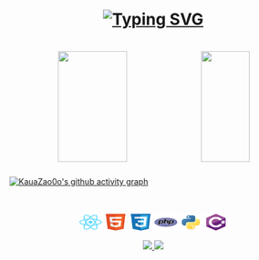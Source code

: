 <h1 align = "center">
<a href="https://git.io/typing-svg"><img src="https://readme-typing-svg.herokuapp.com?font=Fira+Code&size=75&duration=1500&pause=600&color=0CE82B&background=000000EE&center=true&vCenter=true&multiline=true&width=1920&height=384&lines=Hello+there!;My+name+is+Kauã%2C+;Welcome+to+my+README" alt="Typing SVG" /></a>
</h1>

<h1 align="center">  
  <img width="49%" height="195px" src="https://github-readme-stats.vercel.app/api?username=KauaZao0o&show_icons=true&hide_border=true&theme=chartreuse-dark&area"/> 
  <img width="41%" height="195px" src="https://github-readme-stats.vercel.app/api/top-langs/?username=KauaZao0o&layout=compact&hide_border=true&theme=chartreuse-dark&area"/>
</h1>


  [![KauaZao0o's github activity graph](https://github-readme-activity-graph.vercel.app/graph?username=KauaZao0o&theme=chartreuse-dark&area&point=2CDBB5&area=true&hide_border=true)](https://github.com/ashutosh00710/github-readme-activity-graph)


<br>
<div align = "center" style="display: inline_block"><br>
  <img align="center" alt="Kaua-React" height="30" width="40" src="https://raw.githubusercontent.com/devicons/devicon/master/icons/react/react-original.svg">
  <img align="center" alt="Kaua-HTML" height="30" width="40" src="https://raw.githubusercontent.com/devicons/devicon/master/icons/html5/html5-original.svg">
  <img align="center" alt="Kaua-CSS" height="30" width="40" src="https://raw.githubusercontent.com/devicons/devicon/master/icons/css3/css3-original.svg">
  <img align="center" alt="Kaua-PHP" height="30" width="40" src="https://raw.githubusercontent.com/devicons/devicon/master/icons/php/php-original.svg">
  <img align="center" alt="Kaua-Python" height="30" width="40" src="https://raw.githubusercontent.com/devicons/devicon/master/icons/python/python-original.svg">
  <img align="center" alt="Kaua-Csharp" height="30" width="40" src="https://raw.githubusercontent.com/devicons/devicon/master/icons/csharp/csharp-original.svg">
</div>
<br>
  
 
<div align ="center"> 
    <a href="https://discord.gg/kujMEdTx3W" target="_blank"><img src="https://img.shields.io/badge/Discord-7289DA?style=for-the-badge&logo=discord&logoColor=white" target="_blank">
    </a> 
    <a href="https://www.linkedin.com/in/user073/" target="_blank"><img src="https://img.shields.io/badge/-LinkedIn-%230077B5?style=for-the-badge&logo=linkedin&logoColor=white" target="_blank">
    </a> 
</div>


